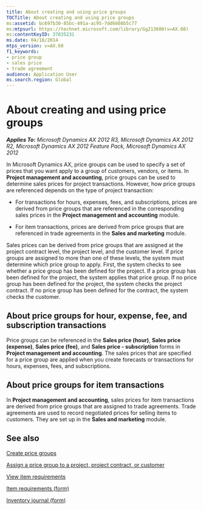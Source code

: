 ```yaml
---
title: About creating and using price groups
TOCTitle: About creating and using price groups
ms:assetid: bc697b30-85bc-491a-ac95-7dd6608b5c77
ms:mtpsurl: https://technet.microsoft.com/library/Gg213600(v=AX.60)
ms:contentKeyID: 37835231
ms.date: 04/18/2014
mtps_version: v=AX.60
f1_keywords:
- price group
- sales price
- trade agreement
audience: Application User
ms.search.region: Global
---
```


# About creating and using price groups 


_**Applies To:** Microsoft Dynamics AX 2012 R3, Microsoft Dynamics AX 2012 R2, Microsoft Dynamics AX 2012 Feature Pack, Microsoft Dynamics AX 2012_

In Microsoft Dynamics AX, price groups can be used to specify a set of prices that you want apply to a group of customers, vendors, or items. In **Project management and accounting**, price groups can be used to determine sales prices for project transactions. However, how price groups are referenced depends on the type of project transaction:

  - For transactions for hours, expenses, fees, and subscriptions, prices are derived from price groups that are referenced in the corresponding sales prices in the **Project management and accounting** module.

  - For item transactions, prices are derived from price groups that are referenced in trade agreements in the **Sales and marketing** module.

Sales prices can be derived from price groups that are assigned at the project contract level, the project level, and the customer level. If price groups are assigned to more than one of these levels, the system must determine which price group to apply. First, the system checks to see whether a price group has been defined for the project. If a price group has been defined for the project, the system applies that price group. If no price group has been defined for the project, the system checks the project contract. If no price group has been defined for the contract, the system checks the customer.

## About price groups for hour, expense, fee, and subscription transactions

Price groups can be referenced in the **Sales price (hour)**, **Sales price (expense)**, **Sales price (fee)**, and **Sales price - subscription** forms in **Project management and accounting**. The sales prices that are specified for a price group are applied when you create forecasts or transactions for hours, expenses, fees, and subscriptions.

## About price groups for item transactions

In **Project management and accounting**, sales prices for item transactions are derived from price groups that are assigned to trade agreements. Trade agreements are used to record negotiated prices for selling items to customers. They are set up in the **Sales and marketing** module.

## See also

[Create price groups](create-price-groups.md)

[Assign a price group to a project, project contract, or customer](assign-a-price-group-to-a-project-project-contract-or-customer.md)

[View item requirements](view-item-requirements.md)

[Item requirements (form)](https://technet.microsoft.com/library/aa552021\(v=ax.60\))

[Inventory journal (form)](https://technet.microsoft.com/library/aa558607\(v=ax.60\))

  


